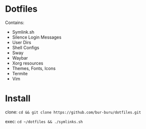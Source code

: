 <h1>Dotfiles</h1>
<p>Contains: </p>
  <ul>
    <li>Symlink.sh</li>
    <li>Silence Login Messages</li>
    <li>User Dirs</li>
    <li>Shell Configs</li>
    <li>Sway</li>
    <li>Waybar</li>
    <li>Xorg resources</li>
    <li>Themes, Fonts, Icons</li>
    <li>Termite</li>
    <li>Vim</li>
  </ul>

<h1>Install</h1>
<p>clone: <code>cd && git clone https://github.com/bur-buru/dotfiles.git</code><br></p>
<p>exec: <code>cd ~/dotfiles && ./symlinks.sh</code></p>